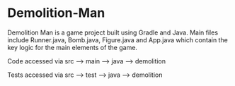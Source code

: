 # Demolition-Man
Demolition Man is a game project built using Gradle and Java. Main files include Runner.java, Bomb.java, Figure.java and App.java which contain the key logic for the main elements of the game.

Code accessed via src --> main --> java --> demolition

Tests accessed via src --> test --> java --> demolition
